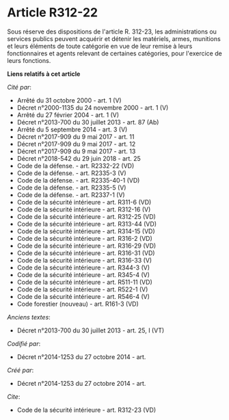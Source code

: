 # Article R312-22

Sous réserve des dispositions de l'article R. 312-23, les administrations ou services publics peuvent acquérir et détenir les
matériels, armes, munitions et leurs éléments de toute catégorie en vue de leur remise à leurs fonctionnaires et agents
relevant de certaines catégories, pour l'exercice de leurs fonctions.

**Liens relatifs à cet article**

_Cité par_:

  - Arrêté du 31 octobre 2000 - art. 1 (V)
  - Décret n°2000-1135 du 24 novembre 2000 - art. 1 (V)
  - Arrêté du 27 février 2004 - art. 1 (V)
  - Décret n°2013-700 du 30 juillet 2013 - art. 87 (Ab)
  - Arrêté du 5 septembre 2014 - art. 3 (V)
  - Décret n°2017-909 du 9 mai 2017 - art. 11
  - Décret n°2017-909 du 9 mai 2017 - art. 12
  - Décret n°2017-909 du 9 mai 2017 - art. 13
  - Décret n°2018-542 du 29 juin 2018 - art. 25
  - Code de la défense. - art. R2332-22 (VD)
  - Code de la défense. - art. R2335-3 (V)
  - Code de la défense. - art. R2335-40-1 (VD)
  - Code de la défense. - art. R2335-5 (V)
  - Code de la défense. - art. R2337-1 (V)
  - Code de la sécurité intérieure - art. R311-6 (VD)
  - Code de la sécurité intérieure - art. R312-16 (V)
  - Code de la sécurité intérieure - art. R312-25 (VD)
  - Code de la sécurité intérieure - art. R313-44 (VD)
  - Code de la sécurité intérieure - art. R314-15 (VD)
  - Code de la sécurité intérieure - art. R316-2 (VD)
  - Code de la sécurité intérieure - art. R316-29 (VD)
  - Code de la sécurité intérieure - art. R316-31 (VD)
  - Code de la sécurité intérieure - art. R316-33 (V)
  - Code de la sécurité intérieure - art. R344-3 (V)
  - Code de la sécurité intérieure - art. R345-4 (V)
  - Code de la sécurité intérieure - art. R511-11 (VD)
  - Code de la sécurité intérieure - art. R522-1 (V)
  - Code de la sécurité intérieure - art. R546-4 (V)
  - Code forestier (nouveau) - art. R161-3 (VD)

_Anciens textes_:

  - Décret n°2013-700 du 30 juillet 2013 - art. 25, I (VT)

_Codifié par_:

  - Décret n°2014-1253 du 27 octobre 2014 - art.

_Créé par_:

  - Décret n°2014-1253 du 27 octobre 2014 - art.

_Cite_:

  - Code de la sécurité intérieure - art. R312-23 (VD)
